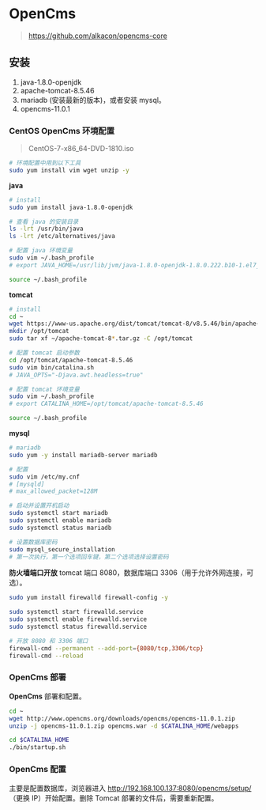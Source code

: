 # OpenCms

> <https://github.com/alkacon/opencms-core>

## 安装

1. java-1.8.0-openjdk
2. apache-tomcat-8.5.46
3. mariadb (安装最新的版本)，或者安装 mysql。
4. opencms-11.0.1

### CentOS OpenCms 环境配置

> CentOS-7-x86_64-DVD-1810.iso

```bash
# 环境配置中用到以下工具
sudo yum install vim wget unzip -y
```

**java**

```bash
# install
sudo yum install java-1.8.0-openjdk

# 查看 java 的安装目录
ls -lrt /usr/bin/java
ls -lrt /etc/alternatives/java

# 配置 java 环境变量
sudo vim ~/.bash_profile
# export JAVA_HOME=/usr/lib/jvm/java-1.8.0-openjdk-1.8.0.222.b10-1.el7_7.x86_64/jre

source ~/.bash_profile
```

**tomcat**

```bash
# install
cd ~
wget https://www-us.apache.org/dist/tomcat/tomcat-8/v8.5.46/bin/apache-tomcat-8.5.46.tar.gz
mkdir /opt/tomcat
sudo tar xf ~/apache-tomcat-8*.tar.gz -C /opt/tomcat

# 配置 tomcat 启动参数
cd /opt/tomcat/apache-tomcat-8.5.46
sudo vim bin/catalina.sh
# JAVA_OPTS="-Djava.awt.headless=true"

# 配置 tomcat 环境变量
sudo vim ~/.bash_profile
# export CATALINA_HOME=/opt/tomcat/apache-tomcat-8.5.46

source ~/.bash_profile
```

**mysql**

```bash
# mariadb
sudo yum -y install mariadb-server mariadb

# 配置
sudo vim /etc/my.cnf
# [mysqld]
# max_allowed_packet=128M

# 启动并设置开机启动
sudo systemctl start mariadb
sudo systemctl enable mariadb
sudo systemctl status mariadb

# 设置数据库密码
sudo mysql_secure_installation
# 第一次执行，第一个选项回车键，第二个选项选择设置密码
```

**防火墙端口开放** tomcat 端口 8080，数据库端口 3306（用于允许外网连接，可选）。

```bash
sudo yum install firewalld firewall-config -y

sudo systemctl start firewalld.service
sudo systemctl enable firewalld.service
sudo systemctl status firewalld.service

# 开放 8080 和 3306 端口
firewall-cmd --permanent --add-port={8080/tcp,3306/tcp}
firewall-cmd --reload
```

### OpenCms 部署

**OpenCms** 部署和配置。

```bash
cd ~
wget http://www.opencms.org/downloads/opencms/opencms-11.0.1.zip
unzip -j opencms-11.0.1.zip opencms.war -d $CATALINA_HOME/webapps

cd $CATALINA_HOME
./bin/startup.sh
```

### OpenCms 配置

主要是配置数据库，浏览器进入 <http://192.168.100.137:8080/opencms/setup/>（更换 IP）开始配置。删除 Tomcat 部署的文件后，需要重新配置。
